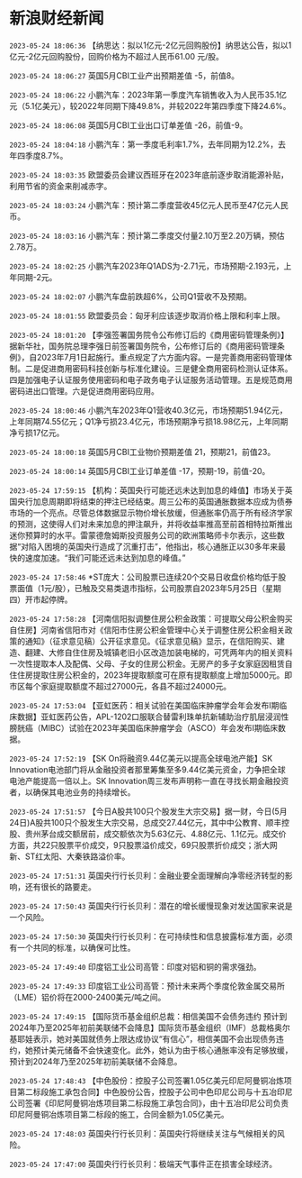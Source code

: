 # 新浪财经新闻
`2023-05-24 18:06:36` 【纳思达：拟以1亿元-2亿元回购股份】纳思达公告，拟以1亿元-2亿元回购股份，回购价格为不超过人民币61.00 元/股。

`2023-05-24 18:06:27` 英国5月CBI工业产出预期差值 -5，前值8。

`2023-05-24 18:06:22` 小鹏汽车：2023年第一季度汽车销售收入为人民币35.1亿元（5.1亿美元），较2022年同期下降49.8%，并较2022年第四季度下降24.6%。

`2023-05-24 18:06:08` 英国5月CBI工业出口订单差值 -26，前值-9。

`2023-05-24 18:04:18` 小鹏汽车：第一季度毛利率1.7%，去年同期为12.2%，去年四季度8.7%。

`2023-05-24 18:03:35` 欧盟委员会建议西班牙在2023年底前逐步取消能源补贴，利用节省的资金来削减赤字。

`2023-05-24 18:03:24` 小鹏汽车：预计第二季度营收45亿元人民币至47亿元人民币。

`2023-05-24 18:03:16` 小鹏汽车：预计第二季度交付量2.10万至2.20万辆，预估2.78万。

`2023-05-24 18:02:25` 小鹏汽车2023年Q1ADS为-2.71元，市场预期-2.193元，上年同期-2元。

`2023-05-24 18:02:07` 小鹏汽车盘前跌超6%，公司Q1营收不及预期。

`2023-05-24 18:01:55` 欧盟委员会：匈牙利应该逐步取消价格上限和利率上限。

`2023-05-24 18:01:20` 【李强签署国务院令公布修订后的《商用密码管理条例》】据新华社，国务院总理李强日前签署国务院令，公布修订后的《商用密码管理条例》，自2023年7月1日起施行。重点规定了六方面内容。一是完善商用密码管理体制。二是促进商用密码科技创新与标准化建设。三是健全商用密码检测认证体系。四是加强电子认证服务使用密码和电子政务电子认证服务活动管理。五是规范商用密码进出口管理。六是促进商用密码应用。

`2023-05-24 18:00:46` 小鹏汽车2023年Q1营收40.3亿元，市场预期51.94亿元，上年同期74.55亿元；Q1净亏损23.4亿元，市场预期净亏损18.98亿元，上年同期净亏损17亿元。

`2023-05-24 18:00:18` 英国5月CBI工业物价预期差值 21，预期21，前值23。

`2023-05-24 18:00:14` 英国5月CBI工业订单差值 -17，预期-19，前值-20。

`2023-05-24 17:59:15` 【机构：英国央行可能还远未达到加息的峰值】市场关于英国央行加息周期即将结束的押注已经结束。周三公布的英国通胀数据本应成为债券市场的一个亮点。尽管总体数据显示物价增长放缓，但通胀率仍高于所有经济学家的预测，这使得人们对未来加息的押注飙升，并将收益率推高至前首相特拉斯推出迷你预算时的水平。雷蒙德詹姆斯投资服务公司的欧洲策略师卡尔表示，这些数据“对陷入困境的英国央行造成了沉重打击”，他指出，核心通胀正以30多年来最快的速度加速。“我们可能还远未达到加息的峰值。”

`2023-05-24 17:58:46` *ST庞大：公司股票已连续20个交易日收盘价格均低于股票面值（1元/股），已触及交易类退市指标，公司股票自2023年5月25日（星期四）开市起停牌。

`2023-05-24 17:58:28`   【河南信阳拟调整住房公积金政策：可提取父母公积金购买自住房】河南省信阳市对《信阳市住房公积金管理中心关于调整住房公积金相关政策的通知》（征求意见稿）公开征求意见。《征求意见稿》显示，在信阳购买、建造、翻建、大修自住住房及城镇老旧小区改造加装电梯的，可凭两年内的相关资料一次性提取本人及配偶、父母、子女的住房公积金。无房产的多子女家庭因租赁自住住房提取住房公积金的，2023年提取额度可在原有提取额度上增加5000元。即市区每个家庭提取额度不超过27000元，各县不超过24000元。

`2023-05-24 17:53:04` 【亚虹医药：相关试验在美国临床肿瘤学会年会发布I期临床数据】亚虹医药公告，APL-1202口服联合替雷利珠单抗新辅助治疗肌层浸润性膀胱癌（MIBC）试验在2023年美国临床肿瘤学会（ASCO）年会发布I期临床数据。

`2023-05-24 17:52:19`   【SK On将融资9.44亿美元以提高全球电池产能】SK Innovation电池部门将从金融投资者那里筹集至多9.44亿美元资金，力争把全球电池产能提高一倍以上。SK Innovation周三发布声明称一直在寻找长期金融投资者，以确保其电池业务的持续增长。

`2023-05-24 17:51:57` 【今日A股共100只个股发生大宗交易】据一财，今日(5月24日)A股共100只个股发生大宗交易，总成交27.44亿元，其中中公教育、顺丰控股、贵州茅台成交额居前，成交额依次为5.63亿元、4.88亿元、1.1亿元。成交价方面，共22只股票平价成交，9只股票溢价成交，69只股票折价成交；浙大网新、ST红太阳、大秦铁路溢价率。

`2023-05-24 17:51:31` 英国央行行长贝利：金融业要全面理解向净零经济转型的影响，还有很长的路要走。

`2023-05-24 17:50:43` 英国央行行长贝利：潜在的增长缓慢现象对发达国家来说是一个风险。

`2023-05-24 17:50:30` 英国央行行长贝利：在可持续性和信息披露标准方面，必须有一个共同的标准，以确保可比性。

`2023-05-24 17:49:40` 印度铝工业公司高管：印度对铝和铜的需求强劲。

`2023-05-24 17:49:33` 印度铝工业公司高管：预计未来两个季度伦敦金属交易所（LME）铝价将在2000-2400美元/吨之间。

`2023-05-24 17:49:15`   【国际货币基金组织总裁：相信美国不会债务违约 预计到2024年乃至2025年初前美联储不会降息】国际货币基金组织（IMF）总裁格奥尔基耶娃表示，她对美国就债务上限达成协议“有信心”，相信美国不会出现债务违约，她预计美元储备不会快速变化。此外，她认为由于核心通胀率没有足够放缓，预计到2024年乃至2025年初前美联储不会降息。

`2023-05-24 17:48:43`   【中色股份：控股子公司签署1.05亿美元印尼阿曼铜冶炼项目第二标段施工承包合同】中色股份公告，控股子公司中色印尼公司与十五冶印尼公司签署《印尼阿曼铜冶炼项目第二标段施工承包合同》，由十五冶印尼公司负责印尼阿曼铜冶炼项目第二标段的施工，合同金额为1.05亿美元。

`2023-05-24 17:48:03` 英国央行行长贝利：英国央行将继续关注与气候相关的风险。

`2023-05-24 17:47:00` 英国央行行长贝利：极端天气事件正在损害全球经济。

